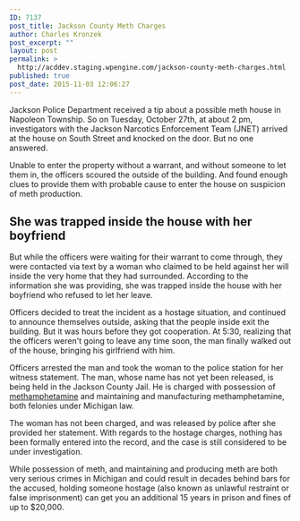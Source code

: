 ```yaml
---
ID: 7137
post_title: Jackson County Meth Charges
author: Charles Kronzek
post_excerpt: ""
layout: post
permalink: >
  http://acddev.staging.wpengine.com/jackson-county-meth-charges.html
published: true
post_date: 2015-11-03 12:06:27
---
```

<span style="font-weight: 400;">Jackson Police Department received a tip about a possible meth house in Napoleon Township. So on Tuesday, October 27th, at about 2 pm, </span><span style="font-weight: 400;">investigators with the Jackson Narcotics Enforcement Team (JNET) arrived at the house on South Street and knocked on the door. But no one answered.</span><!--more-->

<span style="font-weight: 400;">Unable to enter the property without a warrant, and without someone to let them in, the officers scoured the outside of the building. And found enough clues to provide them with probable cause to enter the house on suspicion of meth production.</span>


<h2>She was trapped inside the house with her boyfriend</h2>

<span style="font-weight: 400;">But while the officers were waiting for their warrant to come through, they were contacted via text by a woman who claimed to be held against her will inside the very home that they had surrounded. According to the information she was providing, she was trapped inside the house with her boyfriend who refused to let her leave.</span>

<span style="font-weight: 400;">Officers decided to treat the incident as a hostage situation, and continued to announce themselves outside, asking that the people inside exit the building. But it was hours before they got cooperation. At 5:30, realizing that the officers weren't going to leave any time soon, the man finally walked out of the house, bringing his girlfriend with him.</span>

Officers arrested the man and took the woman to the police station for her witness statement. The man, whose name has not yet been released, is being held in the Jackson County Jail. He is charged with possession of <a href="http://acddev.staging.wpengine.com/methamphetamine.html" target="_blank">methamphetamine</a> and maintaining and manufacturing methamphetamine, both felonies under Michigan law.

<span style="font-weight: 400;">The woman has not been charged, and was released by police after she provided her statement. With regards to the hostage charges, nothing has been formally entered into the record, and the case is still considered to be under investigation.</span>

<span style="font-weight: 400;">While possession of meth, and maintaining and producing meth are both very serious crimes in Michigan and could result in decades behind bars for the accused, holding someone hostage (also known as unlawful restraint or false imprisonment) can get you an additional 15 years in prison and fines of up to $20,000.</span>